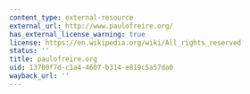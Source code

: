 ```yaml
---
content_type: external-resource
external_url: http://www.paulofreire.org/
has_external_license_warning: true
license: https://en.wikipedia.org/wiki/All_rights_reserved
status: ''
title: paulofreire.org
uid: 13700f7d-c1a4-4607-b314-e819c5a57da0
wayback_url: ''
---
```

